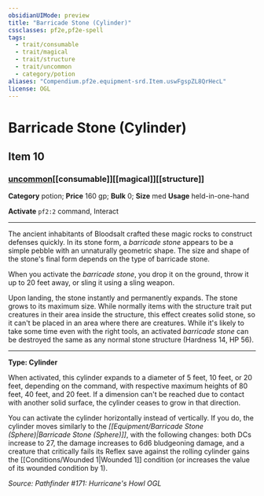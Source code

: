 ```yaml
---
obsidianUIMode: preview
title: "Barricade Stone (Cylinder)"
cssclasses: pf2e,pf2e-spell
tags:
  - trait/consumable
  - trait/magical
  - trait/structure
  - trait/uncommon
  - category/potion
aliases: "Compendium.pf2e.equipment-srd.Item.uswFgspZL8QrHecL"
license: OGL
---
```

# Barricade Stone (Cylinder)
## Item 10
### [uncommon](uncommon "Uncommon Rarity Trait")[[consumable]][[magical]][[structure]]

**Category** potion; 
**Price** 160 gp; 
**Bulk** 0; **Size** med
**Usage** held-in-one-hand

**Activate** `pf2:2` command, Interact

* * *

The ancient inhabitants of Bloodsalt crafted these magic rocks to construct defenses quickly. In its stone form, a _barricade stone_ appears to be a simple pebble with an unnaturally geometric shape. The size and shape of the stone's final form depends on the type of barricade stone.

When you activate the _barricade stone_, you drop it on the ground, throw it up to 20 feet away, or sling it using a sling weapon.

Upon landing, the stone instantly and permanently expands. The stone grows to its maximum size. While normally items with the structure trait put creatures in their area inside the structure, this effect creates solid stone, so it can't be placed in an area where there are creatures. While it's likely to take some time even with the right tools, an activated _barricade stone_ can be destroyed the same as any normal stone structure (Hardness 14, HP 56).

* * *

**Type: Cylinder**

When activated, this cylinder expands to a diameter of 5 feet, 10 feet, or 20 feet, depending on the command, with respective maximum heights of 80 feet, 40 feet, and 20 feet. If a dimension can't be reached due to contact with another solid surface, the cylinder ceases to grow in that direction.

You can activate the cylinder horizontally instead of vertically. If you do, the cylinder moves similarly to the _[[Equipment/Barricade Stone (Sphere)|Barricade Stone (Sphere)]]_, with the following changes: both DCs increase to 27, the damage increases to 6d6 bludgeoning damage, and a creature that critically fails its Reflex save against the rolling cylinder gains the [[Conditions/Wounded 1|Wounded 1]] condition (or increases the value of its wounded condition by 1).

*Source: Pathfinder #171: Hurricane's Howl*
*OGL*